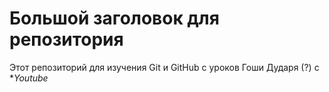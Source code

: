 # Большой заголовок для репозитория
Этот репозиторий для изучения Git и GitHub с уроков Гоши Дударя (?) с **Youtube* 
